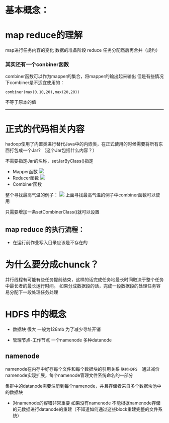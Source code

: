 # 基本概念：

# map reduce的理解
map进行任务内容的变化 数据的准备阶段
reduce 任务分配然后再合并（规约）


### 其实还有一个conbiner函数
combiner函数可以作为mapper的集合，将mapper的输出起来输出
但是有些情况下combiner是不适宜使用的：
```
combiner(max(0,10,20),max(20,20)) 
```
不等于原本的值

****
# 正式的代码相关内容
hadoop使用了内置类进行替代Java中的内嵌类，在正式使用的时候需要将所有东西打包成一个Jar? （这个Jar包括什么内容？）

不需要指定Jar的名称，setJarByClass()指定
- Mapper函数
![](https://wx4.sinaimg.cn/mw690/d6225d36ly1fwdhtgjmm8j23k02o0npj.jpg)
- Reducer函数
![](https://wx3.sinaimg.cn/mw690/d6225d36ly1fwdhte7thfj23k02o0x6x.jpg)
- Combiner函数

整个寻找最高气温的例子：
![](https://wx3.sinaimg.cn/mw690/d6225d36ly1fwdhte7thfj23k02o0x6x.jpg)
上面寻找最高气温的例子中combiner函数可以使用

只需要增加一条setCombinerClass()就可以设置

## map reduce 的执行流程：
- 在运行前作业写入目录应该是不存在的


# 为什么要分成chunck？
并行线程有可能有些任务提前结束，这样的话完成任务地最长时间取决于整个任务中最长者的最长运行时间。
如果分成数据段的话，完成一段数据段的处理任务容易分配下一段处理任务处理

# HDFS 中的概念
- 数据块
很大 一般为128mb 为了减少寻址开销

- 管理节点-工作节点
一个namenode 多种datanode 

## namenode 
namenode在内存中好存每个文件和每个数据块的引用关系
``联邦HDFS  ``通过减价namenode实现扩展，每个namenode管理文件系统命名的一部分

集群中的datanode需要注册到每个namenode，并且存储者来自多个数据块池中的数据块


- 对namenode的容错非常重要
如果没有namenode 不能根据namenode存储的元数据进行datanode的重建（不知道如何通过这些block重建完整的文件系统）